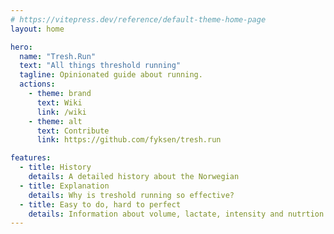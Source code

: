```yaml
---
# https://vitepress.dev/reference/default-theme-home-page
layout: home

hero:
  name: "Tresh.Run"
  text: "All things threshold running"
  tagline: Opinionated guide about running.
  actions:
    - theme: brand
      text: Wiki
      link: /wiki
    - theme: alt
      text: Contribute
      link: https://github.com/fyksen/tresh.run

features:
  - title: History
    details: A detailed history about the Norwegian 
  - title: Explanation
    details: Why is treshold running so effective?
  - title: Easy to do, hard to perfect
    details: Information about volume, lactate, intensity and nutrtion
---
```


